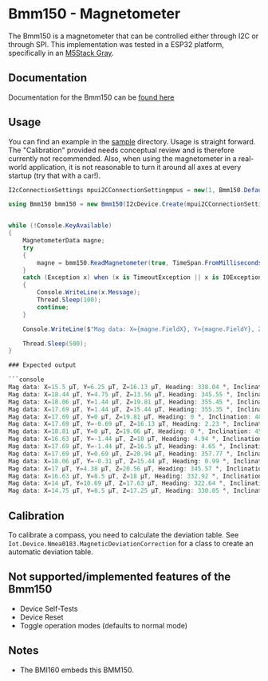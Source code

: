 # Bmm150 - Magnetometer

The Bmm150 is a magnetometer that can be controlled either through I2C or through SPI.
This implementation was tested in a ESP32 platform, specifically in an [M5Stack Gray](https://shop.m5stack.com/products/grey-development-core).

## Documentation

Documentation for the Bmm150 can be [found here](https://www.bosch-sensortec.com/media/boschsensortec/downloads/datasheets/bst-bmm150-ds001.pdf)

## Usage

You can find an example in the [sample](./samples/Program.cs) directory. Usage is straight forward. The "Calibration" provided
needs conceptual review and is therefore currently not recommended. Also, when using the magnetometer in a real-world application,
it is not reasonable to turn it around all axes at every startup (try that with a car!).

```csharp
I2cConnectionSettings mpui2CConnectionSettingmpus = new(1, Bmm150.DefaultI2cAddress);

using Bmm150 bmm150 = new Bmm150(I2cDevice.Create(mpui2CConnectionSettingmpus));


while (!Console.KeyAvailable)
{
    MagnetometerData magne;
    try
    {
        magne = bmm150.ReadMagnetometer(true, TimeSpan.FromMilliseconds(11));
    }
    catch (Exception x) when (x is TimeoutException || x is IOException)
    {
        Console.WriteLine(x.Message);
        Thread.Sleep(100);
        continue;
    }

    Console.WriteLine($"Mag data: X={magne.FieldX}, Y={magne.FieldY}, Z={magne.FieldZ}, Heading: {magne.Heading}, Inclination: {magne.Inclination}");

    Thread.Sleep(500);
}

### Expected output

```console
Mag data: X=15.5 µT, Y=6.25 µT, Z=16.13 µT, Heading: 338.04 °, Inclination: 46.13 °
Mag data: X=18.44 µT, Y=4.75 µT, Z=13.56 µT, Heading: 345.55 °, Inclination: 36.34 °
Mag data: X=18.06 µT, Y=1.44 µT, Z=19.81 µT, Heading: 355.45 °, Inclination: 47.65 °
Mag data: X=17.69 µT, Y=1.44 µT, Z=15.44 µT, Heading: 355.35 °, Inclination: 41.11 °
Mag data: X=17.69 µT, Y=0 µT, Z=19.81 µT, Heading: 0 °, Inclination: 48.24 °
Mag data: X=17.69 µT, Y=-0.69 µT, Z=16.13 µT, Heading: 2.23 °, Inclination: 42.35 °
Mag data: X=18.81 µT, Y=0 µT, Z=19.06 µT, Heading: 0 °, Inclination: 45.38 °
Mag data: X=16.63 µT, Y=-1.44 µT, Z=18 µT, Heading: 4.94 °, Inclination: 47.27 °
Mag data: X=17.69 µT, Y=-1.44 µT, Z=16.5 µT, Heading: 4.65 °, Inclination: 43.01 °
Mag data: X=17.69 µT, Y=0.69 µT, Z=20.94 µT, Heading: 357.77 °, Inclination: 49.81 °
Mag data: X=18.06 µT, Y=-0.31 µT, Z=15.44 µT, Heading: 0.99 °, Inclination: 40.52 °
Mag data: X=17 µT, Y=4.38 µT, Z=20.56 µT, Heading: 345.57 °, Inclination: 50.42 °
Mag data: X=16.63 µT, Y=8.5 µT, Z=18 µT, Heading: 332.92 °, Inclination: 47.27 °
Mag data: X=14 µT, Y=10.69 µT, Z=17.63 µT, Heading: 322.64 °, Inclination: 51.54 °
Mag data: X=14.75 µT, Y=8.5 µT, Z=17.25 µT, Heading: 330.05 °, Inclination: 49.47 °
```

## Calibration

To calibrate a compass, you need to calculate the deviation table. See `Iot.Device.Nmea0183.MagneticDeviationCorrection` for a class
to create an automatic deviation table.

## Not supported/implemented features of the Bmm150

* Device Self-Tests
* Device Reset
* Toggle operation modes (defaults to normal mode)

## Notes

* The BMI160 embeds this BMM150.
